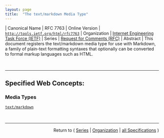 ```yaml
---
layout: page
title:  "The text/markdown Media Type"
---
```


| Canonical Name | RFC 7763
| Online Version | [`http://tools.ietf.org/html/rfc7763`](http://tools.ietf.org/html/rfc7763)
| Organization | [Internet Engineering Task Force (IETF)](..  "List of specification series by this organization")
| Series | [Request for Comments (RFC)](.  "List of specifications in this series")
| Abstract | This document registers the text/markdown media type for use with Markdown, a family of plain-text formatting syntaxes that optionally can be converted to formal markup languages such as HTML.

<br/>
<hr/>

## Specified Web Concepts:

### Media Types

[`text/markdown`](/concepts/media-type/text/markdown "This document registers the text/markdown media type for use with Markdown, a family of plain-text formatting syntaxes that optionally can be converted to formal markup languages such as HTML.")



<br/>
<hr/>

<p style="text-align: right">Return to ( <a href="./">Series</a> | <a href="../">Organization</a> | <a href="../../">all Specifications</a> )</p>